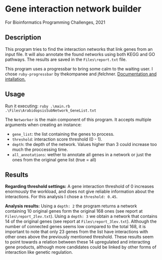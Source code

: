 # Gene interaction network builder
For Bioinformatics Programming Challenges, 2021

## Description
This program tries to find the interaction networks that link genes from an input file. It will also annotate the found networks using both KEGG and GO pathways. The results are saved in the `Files\report.txt` file.

This program uses a progressbar to bring some calm to the waiting user. I chose `ruby-progressbar` by thekompanee and jfelchner. [Documentation and intallation.](https://rubygems.org/gems/ruby-progressbar/versions/1.8.1?locale=es)
## Usage
Run it executing: `ruby .\main.rb .\Files\ArabidopsisSubNetwork_GeneList.txt`

The `Networker` is the main component of this program. It accepts multiple arguments when creating an instance:
* `gene_list`: the list containing the genes to process.
* `threshold`: interaction score threshold (0 - 1).
* `depth`: the depth of the network. Values higher than 3 could increase too much the proccessing time.
* `all_annotations`: wether to annotate all genes in a network or just the ones from the original gene list (true = all)

## Results
**Regarding threshold settings:** A gene interaction threshold of 0 increases enormously the workload, and does not give reliable information about the interactions. For this analysis I chose a `threshold: 0.45`.

**Analysis results:** Using a `depth: 2` the program returns a network containing 10 original genes form the original 168 ones (see report at `Files\report_2lev.txt`). Using a `depth: 3` we obtain a network that contains 14 of the original genes (see report at `Files\report_3lev.txt`). Although the number of connected genes seems low compared to the total 168, it is important to note that only 23 genes from the list have interactions with other ones above the previously mentioned threshold. These results seem to point towards a relation between these 14 upregulated and interacting gene products, although more candidates could be linked by other forms of interaction like genetic regulation.